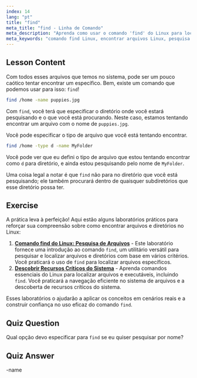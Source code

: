 ```yaml
---
index: 14
lang: "pt"
title: "find"
meta_title: "find - Linha de Comando"
meta_description: "Aprenda como usar o comando 'find' do Linux para localizar arquivos e diretórios. Descubra opções básicas de pesquisa e melhore suas habilidades de gerenciamento de arquivos no Linux."
meta_keywords: "comando find Linux, encontrar arquivos Linux, pesquisa de diretório Linux, tutorial comando find, gerenciamento de arquivos Linux, Linux para iniciantes, guia Linux"
---
```


## Lesson Content

Com todos esses arquivos que temos no sistema, pode ser um pouco caótico tentar encontrar um específico. Bem, existe um comando que podemos usar para isso: `find`!

```bash
find /home -name puppies.jpg
```

Com `find`, você terá que especificar o diretório onde você estará pesquisando e o que você está procurando. Neste caso, estamos tentando encontrar um arquivo com o nome de `puppies.jpg`.

Você pode especificar o tipo de arquivo que você está tentando encontrar.

```bash
find /home -type d -name MyFolder
```

Você pode ver que eu defini o tipo de arquivo que estou tentando encontrar como `d` para diretório, e ainda estou pesquisando pelo nome de `MyFolder`.

Uma coisa legal a notar é que `find` não para no diretório que você está pesquisando; ele também procurará dentro de quaisquer subdiretórios que esse diretório possa ter.

## Exercise

A prática leva à perfeição! Aqui estão alguns laboratórios práticos para reforçar sua compreensão sobre como encontrar arquivos e diretórios no Linux:

1. **[Comando find do Linux: Pesquisa de Arquivos](https://labex.io/pt/labs/linux-linux-find-command-file-searching-219191)** - Este laboratório fornece uma introdução ao comando `find`, um utilitário versátil para pesquisar e localizar arquivos e diretórios com base em vários critérios. Você praticará o uso de `find` para localizar arquivos específicos.
2. **[Descobrir Recursos Críticos do Sistema](https://labex.io/pt/labs/linux-discover-critical-system-resources-388032)** - Aprenda comandos essenciais do Linux para localizar arquivos e executáveis, incluindo `find`. Você praticará a navegação eficiente no sistema de arquivos e a descoberta de recursos críticos do sistema.

Esses laboratórios o ajudarão a aplicar os conceitos em cenários reais e a construir confiança no uso eficaz do comando `find`.

## Quiz Question

Qual opção devo especificar para `find` se eu quiser pesquisar por nome?

## Quiz Answer

-name
